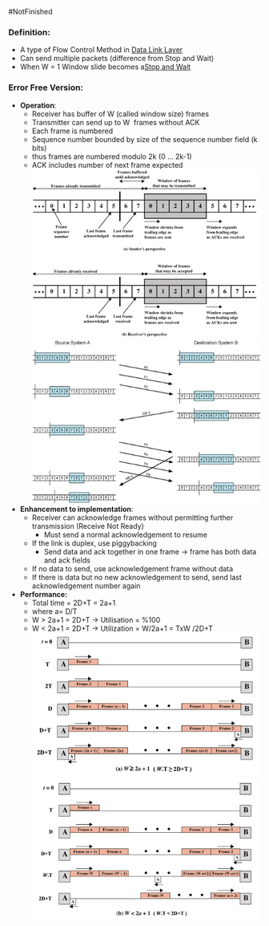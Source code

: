 #NotFinished  
### Definition:
- A type of Flow Control Method in [Data Link Layer](Data%20Link%20Layer.md)
- Can send multiple packets (difference from Stop and Wait)
- When W = 1 Window slide becomes a[Stop and Wait](Stop%20and%20Wait.md) 
### Error Free Version:
- **Operation**:
	- Receiver has buffer of W (called window size) frames
	- Transmitter can send up to W  frames without ACK
	- Each frame is numbered
	- Sequence number bounded by size of the sequence number field (k bits)
	- thus frames are numbered modulo 2k (0 … 2k-1)
	- ACK includes number of next frame expected
	![](../../Attachments/SlidingWindow1.png)
	![](../../Attachments/slidingWindow2.png)
- **Enhancement to implementation**:
	- Receiver can acknowledge frames without permitting further transmission (Receive Not Ready)
		- Must send a normal acknowledgement to resume
	- If the link is duplex, use piggybacking
		- Send data and ack together in one frame -> frame has both data and ack fields
	- If no data to send, use acknowledgement frame without data
	- If there is data but no new acknowledgement to send, send last acknowledgement number again
- **Performance:**
	- Total time = 2D+T = 2a+1
	- where a= D/T
	- W > 2a+1 = 2D+T -> Utilisation = %100
	- W < 2a+1 = 2D+T -> Utilization = W/2a+1 = TxW /2D+T
![](../../Attachments/slidingwindowPerformance.png)
![](../../Attachments/slidingWindowPerfromance2.png)